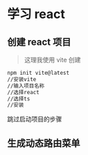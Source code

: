 # 学习 react

## 创建 react 项目

> 这理我使用 vite 创建

```bash
npm init vite@latest
//安装vite 
//输入项目名称
//选择react
//选择ts
//安装
```
跳过启动项目的步骤

## 生成动态路由菜单
